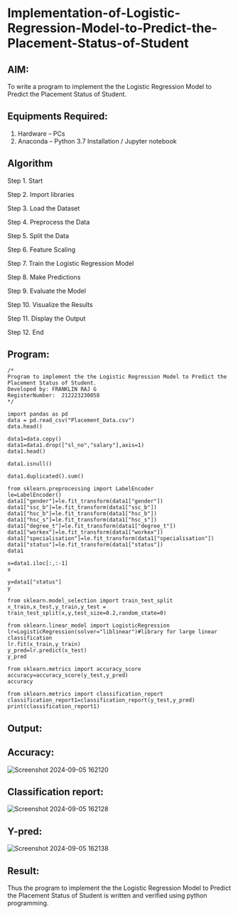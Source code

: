 # Implementation-of-Logistic-Regression-Model-to-Predict-the-Placement-Status-of-Student

## AIM:
To write a program to implement the the Logistic Regression Model to Predict the Placement Status of Student.

## Equipments Required:
1. Hardware – PCs
2. Anaconda – Python 3.7 Installation / Jupyter notebook

## Algorithm
Step 1. Start

Step 2. Import libraries

Step 3. Load the Dataset

Step 4. Preprocess the Data

Step 5. Split the Data

Step 6. Feature Scaling

Step 7. Train the Logistic Regression Model

Step 8. Make Predictions

Step 9. Evaluate the Model

Step 10. Visualize the Results

Step 11. Display the Output

Step 12. End

## Program:
```
/*
Program to implement the the Logistic Regression Model to Predict the Placement Status of Student.
Developed by: FRANKLIN RAJ G
RegisterNumber:  212223230058
*/

import pandas as pd
data = pd.read_csv("Placement_Data.csv")
data.head()

data1=data.copy()
data1=data1.drop(["sl_no","salary"],axis=1)
data1.head()

data1.isnull()

data1.duplicated().sum()

from sklearn.preprocessing import LabelEncoder
le=LabelEncoder()
data1["gender"]=le.fit_transform(data1["gender"])
data1["ssc_b"]=le.fit_transform(data1["ssc_b"])
data1["hsc_b"]=le.fit_transform(data1["hsc_b"])
data1["hsc_s"]=le.fit_transform(data1["hsc_s"])
data1["degree_t"]=le.fit_transform(data1["degree_t"])
data1["workex"]=le.fit_transform(data1["workex"])
data1["specialisation"]=le.fit_transform(data1["specialisation"])
data1["status"]=le.fit_transform(data1["status"])
data1

x=data1.iloc[:,:-1]
x

y=data1["status"]
y

from sklearn.model_selection import train_test_split
x_train,x_test,y_train,y_test = train_test_split(x,y,test_size=0.2,random_state=0)

from sklearn.linear_model import LogisticRegression
lr=LogisticRegression(solver="liblinear")#library for large linear classification
lr.fit(x_train,y_train)
y_pred=lr.predict(x_test)
y_pred

from sklearn.metrics import accuracy_score
accuracy=accuracy_score(y_test,y_pred)
accuracy

from sklearn.metrics import classification_report
classification_report1=classification_report(y_test,y_pred)
print(classification_report1)
```

## Output:
## Accuracy:
![Screenshot 2024-09-05 162120](https://github.com/user-attachments/assets/6b9aca63-4e6b-4e0b-a1fb-350d5e5d258a)
## Classification report:
![Screenshot 2024-09-05 162128](https://github.com/user-attachments/assets/3855a914-2c20-4703-aae8-a658f155d309)
## Y-pred:
![Screenshot 2024-09-05 162138](https://github.com/user-attachments/assets/f5374231-6443-4bd0-a3a4-94819b12c8c9)

## Result:
Thus the program to implement the the Logistic Regression Model to Predict the Placement Status of Student is written and verified using python programming.
